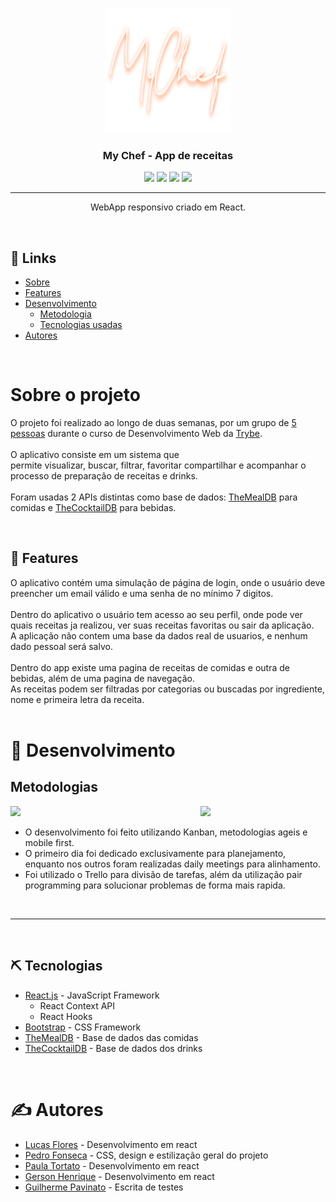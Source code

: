 <p align="center">
  <a href="" rel="noopener">
 <img width=200px height=200px src="./src/images/login4.png" alt="Project logo"></a>
</p>

<h3 align="center">My Chef - App de receitas</h3>

<div align="center">

<p align="center">
  <a href="https://github.com/LafaDev/my-chef/stargazers"><img src="https://img.shields.io/github/stars/LafaDev/my-chef?color=ffd5cd&style=for-the-badge&logo=starship"></a>
  <a href="https://github.com/LafaDev/my-chef/commits/main"><img src="https://img.shields.io/github/commits-difference/LafaDev/my-chef?base=7a2a895&head=c0197b6ec&color=d35d6e&style=for-the-badge&logo=codecov"></a>
  <a href="https://github.com/Axarva/dotfiles-2.0/network/members"><img src="https://img.shields.io/github/contributors/lafadev/my-chef?color=84afdb&style=for-the-badge&logo=git"></a>
  <a href=""><img src="https://img.shields.io/badge/Node-v16.19-red?style=for-the-badge&logo=node.js"></a>
</p>



</div>

---

<p align="center"> WebApp responsivo criado em React.
    <br> 
</p>

<br>

## 📝 Links

- [Sobre](#about)
- [Features](#feats)
- [Desenvolvimento](#deployment)
  - [Metodologia](#development)
  - [Tecnologias usadas](#built_using)
- [Autores](#authors)

<br>

# Sobre o projeto <a name = "about"></a>

O projeto foi realizado ao longo de duas semanas, por um grupo de [5 pessoas](#authors) durante o curso de Desenvolvimento Web da [Trybe](https://www.betrybe.com). <br>
<br>O aplicativo consiste em um sistema que permite visualizar, buscar, filtrar, favoritar compartilhar e acompanhar o processo de preparação de receitas e drinks. <br> <br>
Foram usadas 2 APIs distintas como base de dados: [TheMealDB](https://www.themealdb.com) para comidas e [TheCocktailDB](https://www.thecocktaildb.com/api.php) para bebidas.

<br>

## 🏁 Features <a name = "feats"></a>

O aplicativo contém uma simulação de página de login, onde o usuário deve preencher um email válido e uma senha de no mínimo 7 digitos. <br>
<br> Dentro do aplicativo o usuário tem acesso ao seu perfil, onde pode ver quais receitas ja realizou, ver suas receitas favoritas ou sair da aplicação. <br>
A aplicação não contem uma base da dados real de usuarios, e nenhum dado pessoal será salvo. 
<br> <br>
Dentro do app existe uma pagina de receitas de comidas e outra de bebidas, além de uma pagina de navegação.<br>As receitas podem ser filtradas por categorias ou buscadas por ingrediente, nome e primeira letra da receita.
<br> <br>

# 🚀 Desenvolvimento <a name = "deployment"></a>

## Metodologias
<img src="./src/images/mobile.gif" width="200" align="right"/>
<img src="./src/images/app.gif" width="600"/>

<br> 

- O desenvolvimento foi feito utilizando Kanban, metodologias ageis e mobile first.
- O primeiro dia foi dedicado exclusivamente para planejamento, enquanto nos outros foram realizadas daily meetings para alinhamento.
- Foi utilizado o Trello para divisão de tarefas, além da utilização pair programming para solucionar problemas de forma mais rapida.

<br> 
<hr>
<br>

## ⛏️ Tecnologias <a name = "built_using"></a>
- [React.js](https://www.mongodb.com/) - JavaScript Framework
  - React Context API
  - React Hooks
- [Bootstrap](https://getbootstrap.com) - CSS Framework
- [TheMealDB](https://themealdb.com) - Base de dados das comidas
- [TheCocktailDB](https://thecocktaildb.com/) - Base de dados dos drinks

<br>

# ✍️ Autores <a name = "authors"></a>

- [Lucas Flores](https://github.com/kylelobo) - Desenvolvimento em react
- [Pedro Fonseca](https://github.com/kylelobo) - CSS, design e estilização geral do projeto
- [Paula Tortato](https://github.com/kylelobo) - Desenvolvimento em react
- [Gerson Henrique](https://github.com/kylelobo) - Desenvolvimento em react
- [Guilherme Pavinato](https://github.com/kylelobo) - Escrita de testes 
